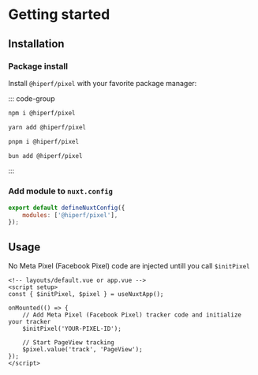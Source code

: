# Getting started

## Installation

### Package install

Install `@hiperf/pixel` with your favorite package manager:

::: code-group

```sh [npm]
npm i @hiperf/pixel
```

```sh [yarn]
yarn add @hiperf/pixel
```

```sh [pnpm]
pnpm i @hiperf/pixel
```

```sh [bun]
bun add @hiperf/pixel
```

:::

### Add module to `nuxt.config`

```js
export default defineNuxtConfig({
    modules: ['@hiperf/pixel'],
});
```

## Usage
No Meta Pixel (Facebook Pixel) code are injected untill you call ``$initPixel``

```vue
<!-- layouts/default.vue or app.vue -->
<script setup>
const { $initPixel, $pixel } = useNuxtApp();

onMounted(() => {
	// Add Meta Pixel (Facebook Pixel) tracker code and initialize your tracker
	$initPixel('YOUR-PIXEL-ID');

	// Start PageView tracking
	$pixel.value('track', 'PageView');
});
</script>
```
